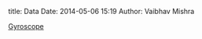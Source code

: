 title: Data
Date: 2014-05-06 15:19
Author: Vaibhav Mishra

<script src="http://fitness.queso.com/widget/widget.js?id=2399898&old" type="text/javascript"></script>

<a href="https://gyroscope.me/vinu76jsr">Gyroscope</a>